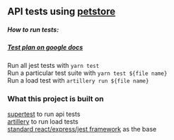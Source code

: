## API tests using [petstore](https://petstore.swagger.io/#/)

##### How to run tests:  
##### [Test plan on google docs](https://docs.google.com/spreadsheets/d/1M_sXd3EaRquolIaVKNciKrh7frPKTksfdzRr7jNa0Q0/edit#gid=0)  
Run all jest tests with `yarn test`  
Run a particular test suite with `yarn test ${file name}`  
Run a load test with `artillery run ${file name}`  

### What this project is built on
[supertest](https://www.npmjs.com/package/supertest) to run api tests  
[artillery](https://www.npmjs.com/package/artillery) to run load tests  
[standard react/express/jest framework](https://www.digitalocean.com/community/tutorials/setting-up-a-node-project-with-typescript) as the base    